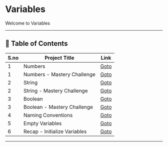 # Variables

Welcome to Variables

---

## 📅 Table of Contents

| S.no | Project Title                  | Link                                      |
|------|--------------------------------|-------------------------------------------|
| 1    | Numbers                        | [Goto](1/README.md)                        |
| 1    | Numbers - Mastery Challenge    | [Goto](1/mastery_challenge/README.md)     |
| 2    | String                         | [Goto](2/README.md)                       |
| 2    | String - Mastery Challenge     | [Goto](2/mastery_challenge/README.md)     |
| 3    | Boolean                        | [Goto](3/README.md)                       |
| 3    | Boolean - Mastery Challenge    | [Goto](3/mastery_challenge/README.md)     |
| 4    | Naming Conventions             | [Goto](4/README.md)                       |
| 5    | Empty Variables                | [Goto](5/README.md)                       |
| 6    | Recap - Initialize Variables   | [Goto](6/README.md)                       |


---

